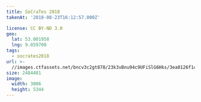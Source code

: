 ```yaml
---
title: SoCraTes 2018
takenAt: '2018-08-23T16:12:57.000Z'

license: CC BY-ND 3.0
geo:
  lat: 53.001958
  lng: 9.859708
tags:
  - socrates2018
url: >-
  //images.ctfassets.net/bncv3c2gt878/23k3vBnu94c9UFiSlG6Hks/3ea0126f1c8c83e125e4ae799ed2759c/socrates-2018_44354352122_o
size: 2484401
image:
  width: 3006
  height: 5344
---
```

